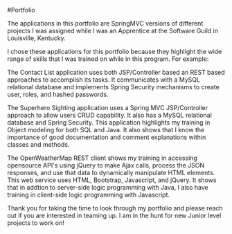 #Portfolio 

The applications in this portfolio are SpringMVC versions of different projects I was assigned while I was an Apprentice at the Software Guild in Louisville, Kentucky. 

I chose these applications for this portfolio because they highlight the wide range of skills that I was trained on while in this program. For example: 

The Contact List application uses both JSP/Controller based an REST based approaches to accomplish its tasks. It communicates with a MySQL relational database and implements Spring Security mechanisms to create user, roles, and hashed passwords. 

The Superhero Sighting application uses a Spring MVC JSP/Controller approach to allow users CRUD capability. It also has a MySQL relational database and Spring Security. This application highlights my training in Object modeling for both SQL and Java. It also shows that I know the importance of good documentation and comment explanations within classes and methods.  

The OpenWeatherMap REST client shows my training in accessing opensource API's using jQuery to make Ajax calls, process the JSON responses, and use that data to dynamically manipulate HTML elements. This web service uses HTML, Bootstrap, Javascript, and jQuery. It shows that in addtion to server-side logic programming with Java, I also have training in client-side logic programming with Javascript.

Thank you for taking the time to look through my portfolio and please reach out if you are interested in teaming up. I am in the hunt for new Junior level projects to work on!
